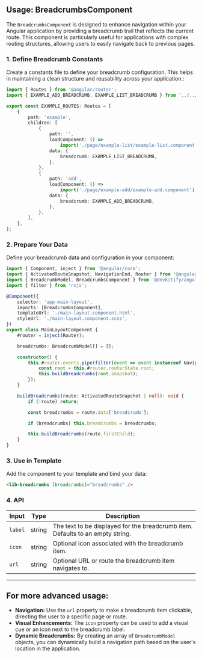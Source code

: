 ## Usage: BreadcrumbsComponent

The `BreadcrumbsComponent` is designed to enhance navigation within your Angular application by providing a breadcrumb trail that reflects the current route. This component is particularly useful for applications with complex routing structures, allowing users to easily navigate back to previous pages.

### 1. Define Breadcrumb Constants

Create a constants file to define your breadcrumb configuration. This helps in maintaining a clean structure and reusability across your application.:

```typescript
import { Routes } from '@angular/router';
import { EXAMPLE_ADD_BREADCRUMB, EXAMPLE_LIST_BREADCRUMB } from '../../shared/const/breadcrumbs';

export const EXAMPLE_ROUTES: Routes = [
	{
		path: 'example',
		children: [
			{
				path: '',
				loadComponent: () =>
					import('./page/example-list/example-list.component').then(m => m.ExampleListComponent),
				data: {
					breadcrumb: EXAMPLE_LIST_BREADCRUMB,
				},
			},
			{
				path: 'add',
				loadComponent: () =>
					import('./page/example-add/example-add.component').then(m => m.ExampleAddComponent),
				data: {
					breadcrumb: EXAMPLE_ADD_BREADCRUMB,
				},
			},
		],
	},
];
```

### 2. Prepare Your Data

Define your breadcrumb data and configuration in your component:

```typescript
import { Component, inject } from '@angular/core';
import { ActivatedRouteSnapshot, NavigationEnd, Router } from '@angular/router';
import { BreadcrumbModel, BreadcrumbsComponent } from '@devkitify/angular-ui-kit';
import { filter } from 'rxjs';

@Component({
	selector: 'app-main-layout',
	imports: [BreadcrumbsComponent],
	templateUrl: './main-layout.component.html',
	styleUrl: './main-layout.component.scss',
})
export class MainLayoutComponent {
	#router = inject(Router);

	breadcrumbs: BreadcrumbModel[] = [];

	constructor() {
		this.#router.events.pipe(filter(event => event instanceof NavigationEnd)).subscribe(() => {
			const root = this.#router.routerState.root;
			this.buildBreadcrumbs(root.snapshot);
		});
	}

	buildBreadcrumbs(route: ActivatedRouteSnapshot | null): void {
		if (!route) return;

		const breadcrumbs = route.data['breadcrumb'];

		if (breadcrumbs) this.breadcrumbs = breadcrumbs;

		this.buildBreadcrumbs(route.firstChild);
	}
}
```

### 3. Use in Template

Add the component to your template and bind your data:

```html
<lib-breadcrumbs [breadcrumbs]="breadcrumbs" />
```

### 4. API

| Input   | Type   | Description                                                                    |
| ------- | ------ | ------------------------------------------------------------------------------ |
| `label` | string | The text to be displayed for the breadcrumb item. Defaults to an empty string. |
| `icon`  | string | Optional icon associated with the breadcrumb item.                             |
| `url`   | string | Optional URL or route the breadcrumb item navigates to.                        |

---

## For more advanced usage:

- **Navigation:** Use the <code>url</code> property to make a breadcrumb item clickable, directing the user to a specific page or route.
- **Visual Enhancements:** The <code>icon</code> property can be used to add a visual cue or an icon next to the breadcrumb label.
- **Dynamic Breadcrumbs:** By creating an array of <code>BreadcrumbModel</code> objects, you can dynamically build a navigation path based on the user's location in the application.
